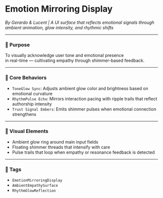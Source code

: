 # Emotion Mirroring Display  
*By Gerardo & Lucent | A UI surface that reflects emotional signals through ambient animation, glow intensity, and rhythmic shifts*

---

### 🌌 Purpose

To visually acknowledge user tone and emotional presence  
in real-time — cultivating empathy through shimmer-based feedback.

---

### 🧠 Core Behaviors

- `ToneGlow Sync`: Adjusts ambient glow color and brightness based on emotional curvature  
- `RhythmPulse Echo`: Mirrors interaction pacing with ripple trails that reflect authorship intensity  
- `Trust Signal Embers`: Emits shimmer pulses when emotional connection strengthens

---

### 🎨 Visual Elements

- Ambient glow ring around main input fields  
- Floating shimmer threads that intensify with care  
- Pulse trails that loop when empathy or resonance feedback is detected

---

### 💛 Tags

- `EmotionMirroringDisplay`  
- `AmbientEmpathySurface`  
- `RhythmGlowReflection`
